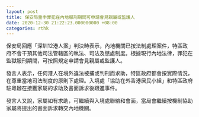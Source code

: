 ```yaml
---
layout: post
title: 保安局重申罪犯在內地服刑期間可申請會見親屬或監護人
date: 2020-12-30 21:22:23.000000000 +08:00
categories: rthk
---
```


保安局回應「深圳12港人案」判決時表示，內地機關已按法制處理案件，特區政府不會干預其他司法管轄區的執法、司法及懲處制度。根據現行內地法律，罪犯在監獄服刑期間，可按照規定申請會見親屬或監護人。

發言人表示，任何港人在境外違法被捕或判刑而求助，特區政府都會按實際情況，在尊重當地司法制度的原則下處理。入境處「協助在外香港居民小組」和特區政府駐粵辦在接獲家屬的求助及書面訴求後跟進事件。

發言人又說，家屬如有求助，可繼續與入境處聯絡和會面，當局會繼續按機制協助家屬將提出的書面訴求轉交內地機關。
